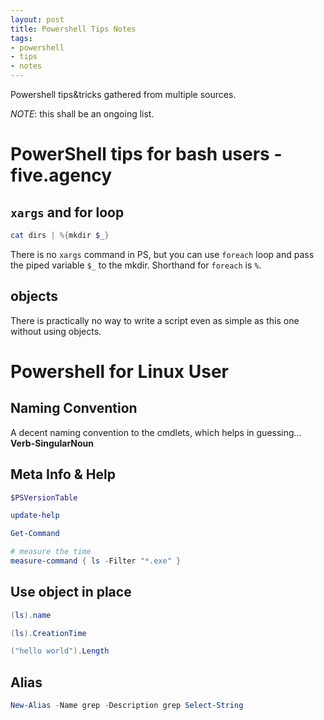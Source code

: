 ```yaml
---
layout: post
title: Powershell Tips Notes
tags:
- powershell
- tips
- notes
---
```


Powershell tips&tricks gathered from multiple sources.

*NOTE*: this shall be an ongoing list. 


PowerShell tips for bash users - five.agency
============================================

`xargs` and for loop
--------------------

``` powershell
cat dirs | %{mkdir $_}
```


There is no `xargs` command in PS, but you can use `foreach` loop and pass the piped variable `$_` to the mkdir. Shorthand for `foreach` is `%`.

objects
-------
There is practically no way to write a script even as simple as this one without using objects.


Powershell for Linux User
=========================

Naming Convention
-----------------

A decent naming convention to the cmdlets, which helps in guessing... **Verb-SingularNoun**


Meta Info & Help
----------------

```powershell
$PSVersionTable

update-help

Get-Command

# measure the time
measure-command { ls -Filter "*.exe" }
```

Use object in place
-------------------

``` powershell
(ls).name

(ls).CreationTime

("hello world").Length
```

Alias
-----

``` powershell
New-Alias -Name grep -Description grep Select-String
```
